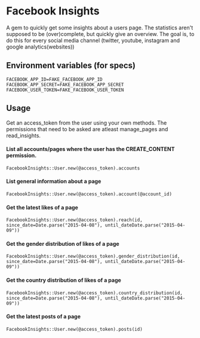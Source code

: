 # Facebook Insights

A gem to quickly get some insights about a users page. The statistics aren't supposed to be (over)complete, but quickly give an overview. The goal is, to do this for every social media channel (twitter, youtube, instagram and google analytics(websites))

## Environment variables (for specs)
`FACEBOOK_APP_ID=FAKE_FACEBOOK_APP_ID`
`FACEBOOK_APP_SECRET=FAKE_FACEBOOK_APP_SECRET`
`FACEBOOK_USER_TOKEN=FAKE_FACEBOOK_USER_TOKEN`

## Usage

Get an access_token from the user using your own methods. The permissions that need to be asked are atleast manage_pages and read_insights.

#### List all accounts/pages where the user has the CREATE_CONTENT permission.
```
FacebookInsights::User.new(@access_token).accounts
```

#### List general information about a page
```
FacebookInsights::User.new(@access_token).account(@account_id)
```

#### Get the latest likes of a page
```
FacebookInsights::User.new(@access_token).reach(id, since_date=Date.parse("2015-04-08"), until_dateDate.parse("2015-04-09"))
```

#### Get the gender distribution of likes of a page
```
FacebookInsights::User.new(@access_token).gender_distribution(id, since_date=Date.parse("2015-04-08"), until_dateDate.parse("2015-04-09"))
```

#### Get the country distribution of likes of a page
```
FacebookInsights::User.new(@access_token).country_distribution(id, since_date=Date.parse("2015-04-08"), until_dateDate.parse("2015-04-09"))
```

#### Get the latest posts of a page
```
FacebookInsights::User.new(@access_token).posts(id)
```
